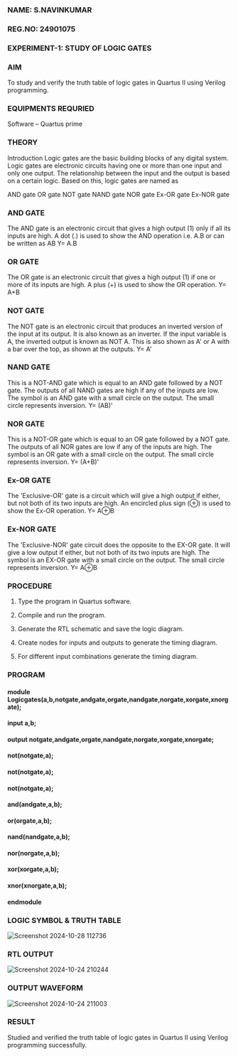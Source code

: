 ### NAME: S.NAVINKUMAR
### REG.NO: 24901075
### EXPERIMENT-1: STUDY OF LOGIC GATES

### AIM

To study and verify the truth table of logic gates in Quartus II using Verilog programming.

### EQUIPMENTS REQURIED

Software – Quartus prime 

### THEORY

Introduction Logic gates are the basic building blocks of any digital system. Logic gates are electronic circuits having one or more than one input and only one output. The relationship between the input and the output is based on a certain logic. Based on this, logic gates are named as

AND gate OR gate NOT gate NAND gate NOR gate Ex-OR gate Ex-NOR gate

### AND GATE

The AND gate is an electronic circuit that gives a high output (1) only if all its inputs are high. A dot (.) is used to show the AND operation i.e. A.B or can be written as AB
Y= A.B

### OR GATE

The OR gate is an electronic circuit that gives a high output (1) if one or more of its inputs are high. A plus (+) is used to show the OR operation.
Y= A+B

### NOT GATE

The NOT gate is an electronic circuit that produces an inverted version of the input at its output. It is also known as an inverter. If the input variable is A, the inverted output is known as NOT A. This is also shown as A' or A with a bar over the top, as shown at the outputs.
Y= A'

### NAND GATE

This is a NOT-AND gate which is equal to an AND gate followed by a NOT gate. The outputs of all NAND gates are high if any of the inputs are low. The symbol is an AND gate with a small circle on the output. The small circle represents inversion.
Y= (AB)’

### NOR GATE

This is a NOT-OR gate which is equal to an OR gate followed by a NOT gate. The outputs of all NOR gates are low if any of the inputs are high. The symbol is an OR gate with a small circle on the output. The small circle represents inversion.
Y= (A+B)’

### Ex-OR GATE

The 'Exclusive-OR' gate is a circuit which will give a high output if either, but not both of its two inputs are high. An encircled plus sign (⊕) is used to show the Ex-OR operation.
Y= A⊕B

### Ex-NOR GATE

The 'Exclusive-NOR' gate circuit does the opposite to the EX-OR gate. It will give a low output if either, but not both of its two inputs are high. The symbol is an EX-OR gate with a small circle on the output. The small circle represents inversion.
Y= A⊕B

### PROCEDURE

1.	Type the program in Quartus software.

2.	Compile and run the program.

3.	Generate the RTL schematic and save the logic diagram.

4.	Create nodes for inputs and outputs to generate the timing diagram.

5.	For different input combinations generate the timing diagram.


### PROGRAM
 #### module Logicgates(a,b,notgate,andgate,orgate,nandgate,norgate,xorgate,xnorgate);
 #### input a,b;
 #### output notgate,andgate,orgate,nandgate,norgate,xorgate,xnorgate;
 #### not(notgate,a);
 #### not(notgate,a);
 #### not(notgate,a);
 #### and(andgate,a,b);
 #### or(orgate,a,b);
 #### nand(nandgate,a,b);
 #### nor(norgate,a,b);
 #### xor(xorgate,a,b);
 #### xnor(xnorgate,a,b);
 #### endmodule

 
### LOGIC SYMBOL & TRUTH TABLE

![Screenshot 2024-10-28 112736](https://github.com/user-attachments/assets/dfddf30b-361d-4838-b6fb-c964cbbd1427)

### RTL OUTPUT

![Screenshot 2024-10-24 210244](https://github.com/user-attachments/assets/9bb7f1dc-aaea-4dfb-be04-fd04b2b9113d)

### OUTPUT WAVEFORM

![Screenshot 2024-10-24 211003](https://github.com/user-attachments/assets/09c45ea0-a5ec-4a8c-a06a-b8352919691d)

### RESULT

Studied and verified the truth table of logic gates in Quartus II using Verilog programming successfully.
